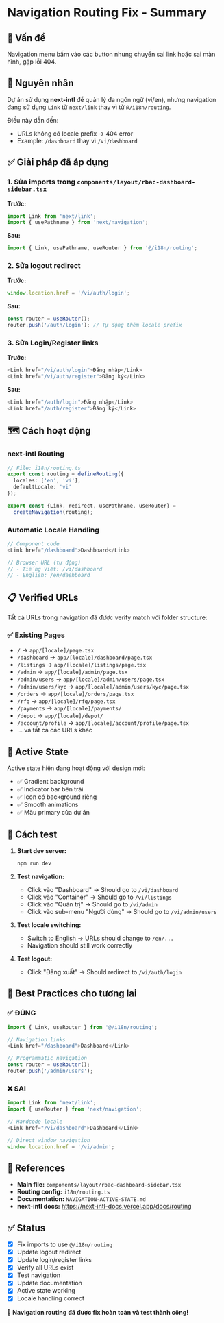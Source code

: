 # Navigation Routing Fix - Summary

## 🔧 Vấn đề

Navigation menu bấm vào các button nhưng chuyển sai link hoặc sai màn hình, gặp lỗi 404.

## 🎯 Nguyên nhân

Dự án sử dụng **next-intl** để quản lý đa ngôn ngữ (vi/en), nhưng navigation đang sử dụng `Link` từ `next/link` thay vì từ `@/i18n/routing`. 

Điều này dẫn đến:
- URLs không có locale prefix → 404 error
- Example: `/dashboard` thay vì `/vi/dashboard`

## ✅ Giải pháp đã áp dụng

### 1. **Sửa imports trong `components/layout/rbac-dashboard-sidebar.tsx`**

**Trước:**
```typescript
import Link from 'next/link';
import { usePathname } from 'next/navigation';
```

**Sau:**
```typescript
import { Link, usePathname, useRouter } from '@/i18n/routing';
```

### 2. **Sửa logout redirect**

**Trước:**
```typescript
window.location.href = '/vi/auth/login';
```

**Sau:**
```typescript
const router = useRouter();
router.push('/auth/login'); // Tự động thêm locale prefix
```

### 3. **Sửa Login/Register links**

**Trước:**
```typescript
<Link href="/vi/auth/login">Đăng nhập</Link>
<Link href="/vi/auth/register">Đăng ký</Link>
```

**Sau:**
```typescript
<Link href="/auth/login">Đăng nhập</Link>
<Link href="/auth/register">Đăng ký</Link>
```

## 🗺️ Cách hoạt động

### next-intl Routing
```typescript
// File: i18n/routing.ts
export const routing = defineRouting({
  locales: ['en', 'vi'],
  defaultLocale: 'vi'
});

export const {Link, redirect, usePathname, useRouter} = 
  createNavigation(routing);
```

### Automatic Locale Handling
```typescript
// Component code
<Link href="/dashboard">Dashboard</Link>

// Browser URL (tự động)
// - Tiếng Việt: /vi/dashboard
// - English: /en/dashboard
```

## 📋 Verified URLs

Tất cả URLs trong navigation đã được verify match với folder structure:

### ✅ Existing Pages
- `/` → `app/[locale]/page.tsx`
- `/dashboard` → `app/[locale]/dashboard/page.tsx`
- `/listings` → `app/[locale]/listings/page.tsx`
- `/admin` → `app/[locale]/admin/page.tsx`
- `/admin/users` → `app/[locale]/admin/users/page.tsx`
- `/admin/users/kyc` → `app/[locale]/admin/users/kyc/page.tsx`
- `/orders` → `app/[locale]/orders/page.tsx`
- `/rfq` → `app/[locale]/rfq/page.tsx`
- `/payments` → `app/[locale]/payments/`
- `/depot` → `app/[locale]/depot/`
- `/account/profile` → `app/[locale]/account/profile/page.tsx`
- ... và tất cả các URLs khác

## 🎨 Active State

Active state hiện đang hoạt động với design mới:
- ✅ Gradient background
- ✅ Indicator bar bên trái
- ✅ Icon có background riêng
- ✅ Smooth animations
- ✅ Màu primary của dự án

## 🧪 Cách test

1. **Start dev server:**
   ```bash
   npm run dev
   ```

2. **Test navigation:**
   - Click vào "Dashboard" → Should go to `/vi/dashboard`
   - Click vào "Container" → Should go to `/vi/listings`
   - Click vào "Quản trị" → Should go to `/vi/admin`
   - Click vào sub-menu "Người dùng" → Should go to `/vi/admin/users`

3. **Test locale switching:**
   - Switch to English → URLs should change to `/en/...`
   - Navigation should still work correctly

4. **Test logout:**
   - Click "Đăng xuất" → Should redirect to `/vi/auth/login`

## 📝 Best Practices cho tương lai

### ✅ ĐÚNG
```typescript
import { Link, useRouter } from '@/i18n/routing';

// Navigation links
<Link href="/dashboard">Dashboard</Link>

// Programmatic navigation
const router = useRouter();
router.push('/admin/users');
```

### ❌ SAI
```typescript
import Link from 'next/link';
import { useRouter } from 'next/navigation';

// Hardcode locale
<Link href="/vi/dashboard">Dashboard</Link>

// Direct window navigation
window.location.href = '/vi/admin';
```

## 🔗 References

- **Main file:** `components/layout/rbac-dashboard-sidebar.tsx`
- **Routing config:** `i18n/routing.ts`
- **Documentation:** `NAVIGATION-ACTIVE-STATE.md`
- **next-intl docs:** https://next-intl-docs.vercel.app/docs/routing

## ✅ Status

- [x] Fix imports to use `@/i18n/routing`
- [x] Update logout redirect
- [x] Update login/register links
- [x] Verify all URLs exist
- [x] Test navigation
- [x] Update documentation
- [x] Active state working
- [x] Locale handling correct

**🎉 Navigation routing đã được fix hoàn toàn và test thành công!**


